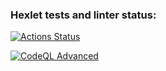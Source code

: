 ### Hexlet tests and linter status:
[![Actions Status](https://github.com/MrNovan/devops-for-programmers-project-74/actions/workflows/hexlet-check.yml/badge.svg)](https://github.com/MrNovan/devops-for-programmers-project-74/actions)

[![CodeQL Advanced](https://github.com/MrNovan/devops-for-programmers-project-74/actions/workflows/codeql.yml/badge.svg)](https://github.com/MrNovan/devops-for-programmers-project-74/actions/workflows/codeql.yml)
